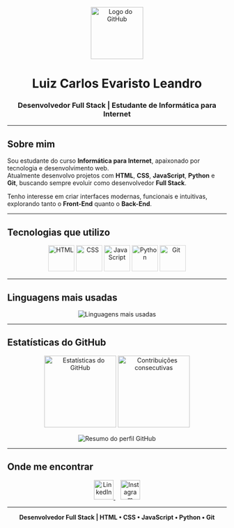 <!-- Banner principal -->
<p align="center">
  <img src="https://cdn.jsdelivr.net/gh/devicons/devicon/icons/github/github-original-wordmark.svg" width="120" alt="Logo do GitHub"/>
</p>

<h1 align="center">Luiz Carlos Evaristo Leandro</h1>
<h3 align="center">Desenvolvedor Full Stack | Estudante de Informática para Internet</h3>

---

##  Sobre mim

Sou estudante do curso **Informática para Internet**, apaixonado por tecnologia e desenvolvimento web.  
Atualmente desenvolvo projetos com **HTML**, **CSS**, **JavaScript**, **Python** e **Git**, buscando sempre evoluir como desenvolvedor **Full Stack**.

Tenho interesse em criar interfaces modernas, funcionais e intuitivas, explorando tanto o **Front-End** quanto o **Back-End**.

---

##  Tecnologias que utilizo

<p align="center" style="filter: brightness(1.1);">
  <img src="https://cdn.jsdelivr.net/gh/devicons/devicon/icons/html5/html5-original.svg" width="60" height="60" alt="HTML"/>
  <img src="https://cdn.jsdelivr.net/gh/devicons/devicon/icons/css3/css3-original.svg" width="60" height="60" alt="CSS"/>
  <img src="https://cdn.jsdelivr.net/gh/devicons/devicon/icons/javascript/javascript-original.svg" width="60" height="60" alt="JavaScript"/>
  <img src="https://cdn.jsdelivr.net/gh/devicons/devicon/icons/python/python-original.svg" width="60" height="60" alt="Python"/>
  <img src="https://cdn.jsdelivr.net/gh/devicons/devicon/icons/git/git-original.svg" width="60" height="60" alt="Git"/>
</p>

---

##  Linguagens mais usadas

<p align="center">
  <img 
    src="https://github-readme-stats.vercel.app/api/top-langs/?username=LuizCarlos2403&layout=compact&langs_count=6&theme=tokyonight&title_color=79c0ff&text_color=c9d1d9&bg_color=0d1117&hide_border=false&border_radius=15" 
    alt="Linguagens mais usadas"
  />
</p>

---

##  Estatísticas do GitHub

<p align="center">
  <img 
    src="https://github-readme-stats.vercel.app/api?username=LuizCarlos2403&show_icons=true&theme=tokyonight&title_color=79c0ff&text_color=c9d1d9&icon_color=79c0ff&bg_color=0d1117&hide_border=false&border_radius=15" 
    alt="Estatísticas do GitHub" 
    height="165"
  />
  <img 
    src="https://github-readme-streak-stats.herokuapp.com?user=LuizCarlos2403&theme=tokyonight&background=0d1117&border=79c0ff&ring=79c0ff&fire=ff9b00&currStreakLabel=ffffff&sideNums=79c0ff&currStreakNum=ff9b00" 
    alt="Contribuições consecutivas" 
    height="165"
  />
</p>

<p align="center">
  <img 
    src="https://github-profile-summary-cards.vercel.app/api/cards/profile-details?username=LuizCarlos2403&theme=tokyonight" 
    alt="Resumo do perfil GitHub"
  />
</p>

---

##  Onde me encontrar

<p align="center">
  <a href="https://www.linkedin.com/in/luiz-carlos-06aa3b335/" target="_blank" title="Meu LinkedIn">
    <img src="https://cdn.jsdelivr.net/gh/devicons/devicon/icons/linkedin/linkedin-original.svg" width="45" alt="LinkedIn"/>
  </a>
  &nbsp;&nbsp;
  <a href="https://www.instagram.com/Luiz_cale" target="_blank" title="Meu Instagram">
    <img src="https://cdn.jsdelivr.net/npm/simple-icons@v11/icons/instagram.svg" width="45" height="45" style="fill:#E4405F;" alt="Instagram"/>
  </a>
</p>

---

<p align="center">
  <b> Desenvolvedor Full Stack | HTML • CSS • JavaScript • Python • Git</b>
</p>
